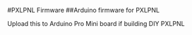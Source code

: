 #PXLPNL Firmware
##Arduino firmware for PXLPNL

Upload this to Arduino Pro Mini board if building DIY PXLPNL